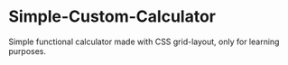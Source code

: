 # Simple-Custom-Calculator
Simple functional calculator made with CSS grid-layout, only for learning purposes.
